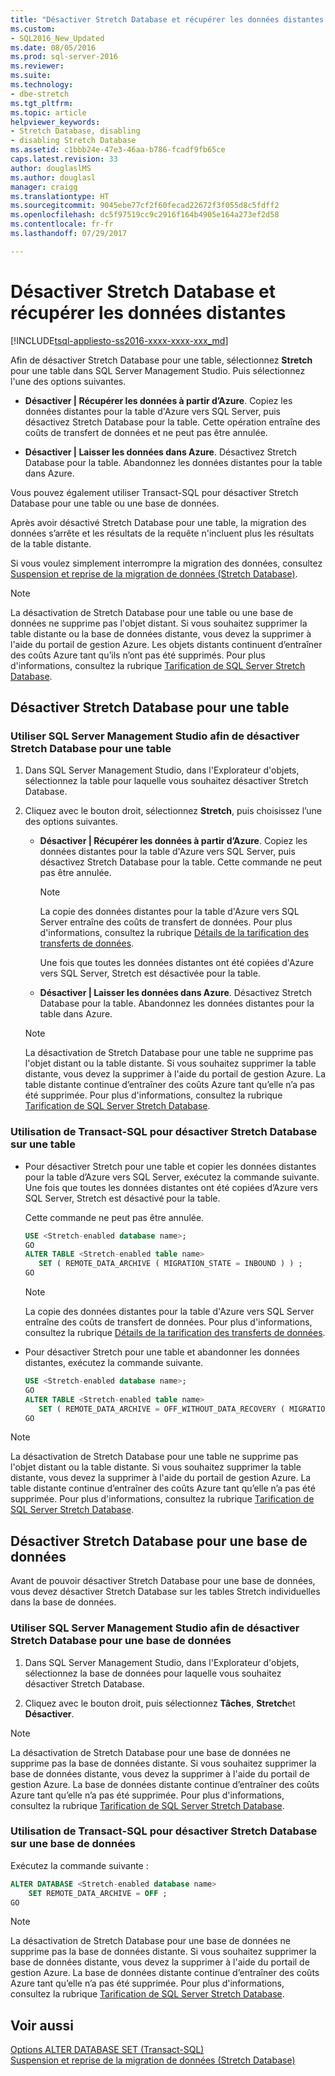 ```yaml
---
title: "Désactiver Stretch Database et récupérer les données distantes | Microsoft Docs"
ms.custom:
- SQL2016_New_Updated
ms.date: 08/05/2016
ms.prod: sql-server-2016
ms.reviewer: 
ms.suite: 
ms.technology:
- dbe-stretch
ms.tgt_pltfrm: 
ms.topic: article
helpviewer_keywords:
- Stretch Database, disabling
- disabling Stretch Database
ms.assetid: c1bbb24e-47e3-46aa-b786-fcadf9fb65ce
caps.latest.revision: 33
author: douglaslMS
ms.author: douglasl
manager: craigg
ms.translationtype: HT
ms.sourcegitcommit: 9045ebe77cf2f60fecad22672f3f055d8c5fdff2
ms.openlocfilehash: dc5f97519cc9c2916f164b4905e164a273ef2d58
ms.contentlocale: fr-fr
ms.lasthandoff: 07/29/2017

---
```

# <a name="disable-stretch-database-and-bring-back-remote-data"></a>Désactiver Stretch Database et récupérer les données distantes
[!INCLUDE[tsql-appliesto-ss2016-xxxx-xxxx-xxx_md](../../includes/tsql-appliesto-ss2016-xxxx-xxxx-xxx-md.md)]

  Afin de désactiver Stretch Database pour une table, sélectionnez **Stretch** pour une table dans SQL Server Management Studio. Puis sélectionnez l'une des options suivantes.  
  
-   **Désactiver | Récupérer les données à partir d’Azure**. Copiez les données distantes pour la table d'Azure vers SQL Server, puis désactivez Stretch Database pour la table. Cette opération entraîne des coûts de transfert de données et ne peut pas être annulée.  
  
-   **Désactiver | Laisser les données dans Azure**. Désactivez Stretch Database pour la table.  Abandonnez les données distantes pour la table dans Azure.  
  
 Vous pouvez également utiliser Transact-SQL pour désactiver Stretch Database pour une table ou une base de données.  
  
 Après avoir désactivé Stretch Database pour une table, la migration des données s’arrête et les résultats de la requête n'incluent plus les résultats de la table distante.  
  
 Si vous voulez simplement interrompre la migration des données, consultez [Suspension et reprise de la migration de données &#40;Stretch Database&#41;](../../sql-server/stretch-database/pause-and-resume-data-migration-stretch-database.md).  
  
> [!NOTE]
> La désactivation de Stretch Database pour une table ou une base de données ne supprime pas l'objet distant. Si vous souhaitez supprimer la table distante ou la base de données distante, vous devez la supprimer à l'aide du portail de gestion Azure. Les objets distants continuent d’entraîner des coûts Azure tant qu’ils n’ont pas été supprimés. Pour plus d'informations, consultez la rubrique [Tarification de SQL Server Stretch Database](https://azure.microsoft.com/pricing/details/sql-server-stretch-database/).  
  
## <a name="disable-stretch-database-for-a-table"></a>Désactiver Stretch Database pour une table  
  
### <a name="use-sql-server-management-studio-to-disable-stretch-database-for-a-table"></a>Utiliser SQL Server Management Studio afin de désactiver Stretch Database pour une table  
  
1.  Dans SQL Server Management Studio, dans l'Explorateur d'objets, sélectionnez la table pour laquelle vous souhaitez désactiver Stretch Database.  
  
2.  Cliquez avec le bouton droit, sélectionnez **Stretch**, puis choisissez l’une des options suivantes.  
  
    -   **Désactiver | Récupérer les données à partir d’Azure**. Copiez les données distantes pour la table d'Azure vers SQL Server, puis désactivez Stretch Database pour la table. Cette commande ne peut pas être annulée.  
  
        > [!NOTE]
        > La copie des données distantes pour la table d'Azure vers SQL Server entraîne des coûts de transfert de données. Pour plus d'informations, consultez la rubrique [Détails de la tarification des transferts de données](https://azure.microsoft.com/pricing/details/data-transfers/).  
  
         Une fois que toutes les données distantes ont été copiées d'Azure vers SQL Server, Stretch est désactivée pour la table.  
  
    -   **Désactiver | Laisser les données dans Azure**. Désactivez Stretch Database pour la table.  Abandonnez les données distantes pour la table dans Azure.  
  
    > [!NOTE]
    > La désactivation de Stretch Database pour une table ne supprime pas l'objet distant ou la table distante. Si vous souhaitez supprimer la table distante, vous devez la supprimer à l'aide du portail de gestion Azure. La table distante continue d’entraîner des coûts Azure tant qu’elle n’a pas été supprimée. Pour plus d'informations, consultez la rubrique [Tarification de SQL Server Stretch Database](https://azure.microsoft.com/pricing/details/sql-server-stretch-database/).  
  
### <a name="use-transact-sql-to-disable-stretch-database-for-a-table"></a>Utilisation de Transact-SQL pour désactiver Stretch Database sur une table  
  
-   Pour désactiver Stretch pour une table et copier les données distantes pour la table d’Azure vers SQL Server, exécutez la commande suivante. Une fois que toutes les données distantes ont été copiées d’Azure vers SQL Server, Stretch est désactivé pour la table.

    Cette commande ne peut pas être annulée.  
  
    ```sql  
    USE <Stretch-enabled database name>;
    GO
    ALTER TABLE <Stretch-enabled table name>  
       SET ( REMOTE_DATA_ARCHIVE ( MIGRATION_STATE = INBOUND ) ) ; 
    GO 
    ```  
  
    > [!NOTE]
    > La copie des données distantes pour la table d'Azure vers SQL Server entraîne des coûts de transfert de données. Pour plus d'informations, consultez la rubrique [Détails de la tarification des transferts de données](https://azure.microsoft.com/pricing/details/data-transfers/).    
  
-   Pour désactiver Stretch pour une table et abandonner les données distantes, exécutez la commande suivante.  
  
    ```sql  
    USE <Stretch-enabled database name>;
    GO
    ALTER TABLE <Stretch-enabled table name>  
       SET ( REMOTE_DATA_ARCHIVE = OFF_WITHOUT_DATA_RECOVERY ( MIGRATION_STATE = PAUSED ) ) ; 
    GO
    ```  
  
> [!NOTE]
> La désactivation de Stretch Database pour une table ne supprime pas l'objet distant ou la table distante. Si vous souhaitez supprimer la table distante, vous devez la supprimer à l'aide du portail de gestion Azure. La table distante continue d’entraîner des coûts Azure tant qu’elle n’a pas été supprimée. Pour plus d'informations, consultez la rubrique [Tarification de SQL Server Stretch Database](https://azure.microsoft.com/pricing/details/sql-server-stretch-database/).  
  
## <a name="disable-stretch-database-for-a-database"></a>Désactiver Stretch Database pour une base de données  
 Avant de pouvoir désactiver Stretch Database pour une base de données, vous devez désactiver Stretch Database sur les tables Stretch individuelles dans la base de données.  
  
### <a name="use-sql-server-management-studio-to-disable-stretch-database-for-a-database"></a>Utiliser SQL Server Management Studio afin de désactiver Stretch Database pour une base de données  
  
1.  Dans SQL Server Management Studio, dans l'Explorateur d'objets, sélectionnez la base de données pour laquelle vous souhaitez désactiver Stretch Database.  
  
2.  Cliquez avec le bouton droit, puis sélectionnez **Tâches**, **Stretch**et **Désactiver**.  
  
> [!NOTE]
> La désactivation de Stretch Database pour une base de données ne supprime pas la base de données distante. Si vous souhaitez supprimer la base de données distante, vous devez la supprimer à l'aide du portail de gestion Azure. La base de données distante continue d’entraîner des coûts Azure tant qu’elle n’a pas été supprimée. Pour plus d'informations, consultez la rubrique [Tarification de SQL Server Stretch Database](https://azure.microsoft.com/pricing/details/sql-server-stretch-database/).  
  
### <a name="use-transact-sql-to-disable-stretch-database-for-a-database"></a>Utilisation de Transact-SQL pour désactiver Stretch Database sur une base de données  
 Exécutez la commande suivante :  
  
```sql  
ALTER DATABASE <Stretch-enabled database name>  
    SET REMOTE_DATA_ARCHIVE = OFF ;  
GO 
```  
  
> [!NOTE]
> La désactivation de Stretch Database pour une base de données ne supprime pas la base de données distante. Si vous souhaitez supprimer la base de données distante, vous devez la supprimer à l'aide du portail de gestion Azure. La base de données distante continue d’entraîner des coûts Azure tant qu’elle n’a pas été supprimée. Pour plus d'informations, consultez la rubrique [Tarification de SQL Server Stretch Database](https://azure.microsoft.com/pricing/details/sql-server-stretch-database/).  
  
## <a name="see-also"></a>Voir aussi  
 [Options ALTER DATABASE SET &#40;Transact-SQL&#41;](../../t-sql/statements/alter-database-transact-sql-set-options.md)   
 [Suspension et reprise de la migration de données &#40;Stretch Database&#41;](../../sql-server/stretch-database/pause-and-resume-data-migration-stretch-database.md)  
  
  


